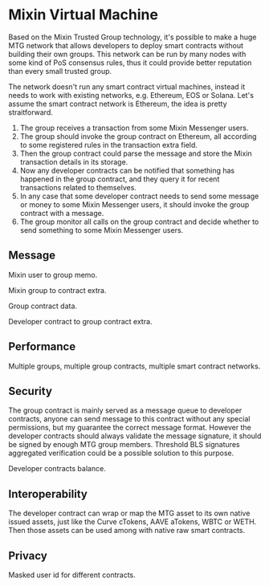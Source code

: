 # Mixin Virtual Machine

Based on the Mixin Trusted Group technology, it's possible to make a huge MTG network that allows developers to deploy smart contracts without building their own groups. This network can be run by many nodes with some kind of PoS consensus rules, thus it could provide better reputation than every small trusted group.

The network doesn't run any smart contract virtual machines, instead it needs to work with existing networks, e.g. Ethereum, EOS or Solana. Let's assume the smart contract network is Ethereum, the idea is pretty straitforward.

1. The group receives a transaction from some Mixin Messenger users.
2. The group should invoke the group contract on Ethereum, all according to some registered rules in the transaction extra field. 
3. Then the group contract could parse the message and store the Mixin transaction details in its storage.
4. Now any developer contracts can be notified that something has happened in the group contract, and they query it for recent transactions related to themselves.
6. In any case that some developer contract needs to send some message or money to some Mixin Messenger users, it should invoke the group contract with a message.
7. The group monitor all calls on the group contract and decide whether to send something to some Mixin Messenger users.

## Message

Mixin user to group memo.

Mixin group to contract extra.

Group contract data.

Developer contract to group contract extra.

## Performance

Multiple groups, multiple group contracts, multiple smart contract networks.

## Security

The group contract is mainly served as a message queue to developer contracts, anyone can send message to this contract without any special permissions, but my guarantee the correct message format. However the developer contracts should always validate the message signature, it should be signed by enough MTG group members. Threshold BLS signatures aggregated verification could be a possible solution to this purpose.

Developer contracts balance.

## Interoperability

The developer contract can wrap or map the MTG asset to its own native issued assets, just like the Curve cTokens, AAVE aTokens, WBTC or WETH. Then those assets can be used among with native raw smart contracts.

## Privacy

Masked user id for different contracts.
